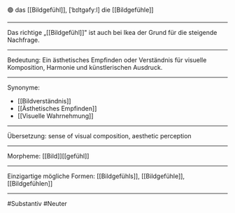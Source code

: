 🟢 das [[Bildgefühl]], [ˈbɪltgəfyːl]
die [[Bildgefühle]]

---
Das richtige „[[Bildgefühl]]" ist auch bei Ikea der Grund für die steigende Nachfrage.


---

Bedeutung: Ein ästhetisches Empfinden oder Verständnis für visuelle Komposition, Harmonie und künstlerischen Ausdruck.

---
Synonyme:
- [[Bildverständnis]]
- [[Ästhetisches Empfinden]]
- [[Visuelle Wahrnehmung]]

---
Übersetzung: sense of visual composition, aesthetic perception

---
Morpheme:
[[Bild]][[gefühl]]

---
Einzigartige mögliche Formen: [[Bildgefühls]], [[Bildgefühle]], [[Bildgefühlen]]

---
#Substantiv #Neuter

